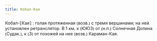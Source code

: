 ```yaml
---
title: Кобал-Кая
---
```


Кобал-⟦Кая⟧
: голая протяженная ⦅возв.⦆ с тремя вершинами; на ней установлен ретранслятор. В 1 км. к ⦅ЮЮЗ⦆ от ⦅н.п.⦆ Солнечная Долина ⦅Судак.⦆, к ⦅З⦆ от похожей на нее ⦅возв.⦆ Караман-Кая.
